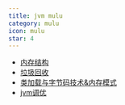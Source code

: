 ```yaml
---
title: jvm mulu
category: mulu
icon: mulu
star: 4
---
```


- [内存结构](JVM内存结构.md)
- [垃圾回收](JVM垃圾回收.md)
- [类加载与字节码技术&内存模式](JVM类加载与字节码技术&内存模型.md)
- [jvm调优](jvm调优.md)
